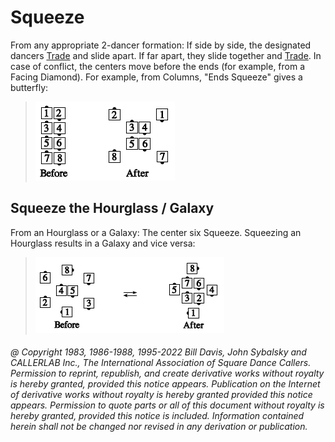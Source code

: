 
# Squeeze

From any appropriate 2-dancer formation: If side by side,
the designated dancers [Trade](../b2/trade.md) and slide apart. If far
apart, they slide together and [Trade](../b2/trade.md). In case of conflict,
the centers move before the ends (for example, from a Facing
Diamond). For example, from Columns, "Ends Squeeze" gives a butterfly:

> 
> ![alt](squeeze.png)
>

## Squeeze the Hourglass / Galaxy

From an Hourglass or a Galaxy: 
The center six Squeeze. Squeezing an Hourglass
results in a Galaxy and vice versa:

>
> ![alt](squeeze_the_hourglass.png)
>

###### @ Copyright 1983, 1986-1988, 1995-2022 Bill Davis, John Sybalsky and CALLERLAB Inc., The International Association of Square Dance Callers. Permission to reprint, republish, and create derivative works without royalty is hereby granted, provided this notice appears. Publication on the Internet of derivative works without royalty is hereby granted provided this notice appears. Permission to quote parts or all of this document without royalty is hereby granted, provided this notice is included. Information contained herein shall not be changed nor revised in any derivation or publication.

